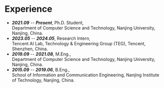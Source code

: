 # Experience

- ***2021.09*** -- ***Present***, Ph.D. Student,  
Department of Computer Science and Technology, Nanjing University, Nanjing, China.
- ***2023.05*** -- ***2024.05***, Research Intern,  
Tencent AI Lab, Technology & Engineering Group (TEG), Tencent, Shenzhen, China.
- ***2019.09*** -- ***2021.08***, M.Eng.,  
Department of Computer Science and Technology, Nanjing University, Nanjing, China.  
- ***2015.09*** -- ***2019.06***, B.Eng.,  
School of Information and Communication Engineering, Nanjing Institute of Technology, Nanjing, China.

